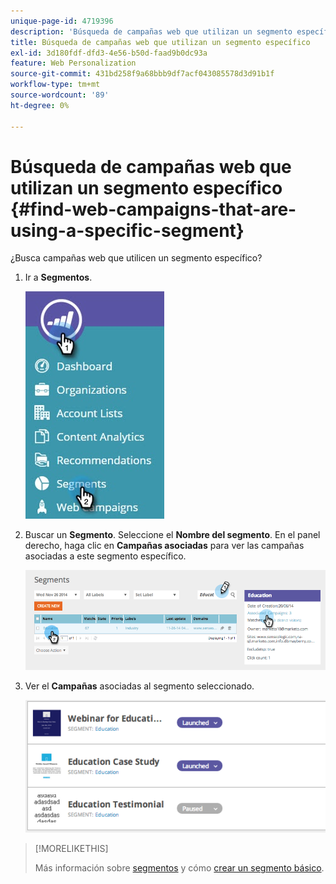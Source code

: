 ```yaml
---
unique-page-id: 4719396
description: 'Búsqueda de campañas web que utilizan un segmento específico: documentos de Marketo, documentación del producto'
title: Búsqueda de campañas web que utilizan un segmento específico
exl-id: 3d180fdf-dfd3-4e56-b50d-faad9b0dc93a
feature: Web Personalization
source-git-commit: 431bd258f9a68bbb9df7acf043085578d3d91b1f
workflow-type: tm+mt
source-wordcount: '89'
ht-degree: 0%

---
```


# Búsqueda de campañas web que utilizan un segmento específico {#find-web-campaigns-that-are-using-a-specific-segment}

¿Busca campañas web que utilicen un segmento específico?

1. Ir a **Segmentos**.

   ![](assets/new-dropdown-segments-hand-1.jpg)

1. Buscar un **Segmento**. Seleccione el **Nombre del segmento**. En el panel derecho, haga clic en **Campañas asociadas** para ver las campañas asociadas a este segmento específico.

   ![](assets/image2014-11-26-14-21-59.png)

1. Ver el **Campañas** asociadas al segmento seleccionado.

   ![](assets/image2014-11-26-14-3a25-3a30.png)

>[!MORELIKETHIS]
>
>Más información sobre [segmentos](/help/marketo/product-docs/web-personalization/using-web-segments/web-segments.md) y cómo [crear un segmento básico](/help/marketo/product-docs/web-personalization/using-web-segments/create-a-basic-web-segment.md).
